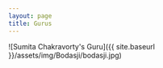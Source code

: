 ```yaml
---
layout: page
title: Gurus
---
```

![Sumita Chakravorty's Guru]({{ site.baseurl }}/assets/img/Bodasji/bodasji.jpg)
